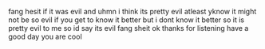 fang hesit if it was evil and uhmn i think its pretty evil atleast yknow it might not be so evil if you get to know it better but i dont know it better so it is pretty evil to me so id say its evil fang sheit ok thanks for listening have a good day you are cool
